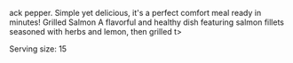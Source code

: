 ack pepper. Simple yet delicious, it's a perfect comfort meal ready in minutes!
Grilled Salmon
A flavorful and healthy dish featuring salmon fillets seasoned with herbs and lemon, then grilled t>

Serving size: 15





